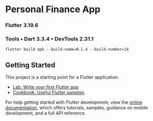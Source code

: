 # Personal Finance App

### Flutter 3.19.6
### Tools • Dart 3.3.4 • DevTools 2.31.1
```command
flutter build apk --build-name=0.1.4 --build-number=14
```

## Getting Started
This project is a starting point for a Flutter application.
- [Lab: Write your first Flutter app](https://docs.flutter.dev/get-started/codelab)
- [Cookbook: Useful Flutter samples](https://docs.flutter.dev/cookbook)

For help getting started with Flutter development, view the
[online documentation](https://docs.flutter.dev/), which offers tutorials,
samples, guidance on mobile development, and a full API reference.


